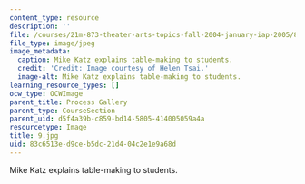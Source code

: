 ```yaml
---
content_type: resource
description: ''
file: /courses/21m-873-theater-arts-topics-fall-2004-january-iap-2005/83c6513ed9ceb5dc21d404c2e1e9a68d_9.jpg
file_type: image/jpeg
image_metadata:
  caption: Mike Katz explains table-making to students.
  credit: 'Credit: Image courtesy of Helen Tsai.'
  image-alt: Mike Katz explains table-making to students.
learning_resource_types: []
ocw_type: OCWImage
parent_title: Process Gallery
parent_type: CourseSection
parent_uid: d5f4a39b-c859-bd14-5805-414005059a4a
resourcetype: Image
title: 9.jpg
uid: 83c6513e-d9ce-b5dc-21d4-04c2e1e9a68d
---
```

Mike Katz explains table-making to students.